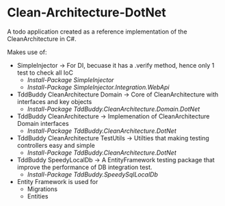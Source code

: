 # Clean-Architecture-DotNet
A todo application created as a reference implementation of the CleanArchitecture in C#.

Makes use of:
 - SimpleInjector -> For DI, becuase it has a .verify method, hence only 1 test to check all IoC
   - *Install-Package SimpleInjector*
   - *Install-Package SimpleInjector.Integration.WebApi*
 - TddBuddy CleanArchitecture Domain -> Core of CleanArchitecture with interfaces and key objects
   - *Install-Package TddBuddy.CleanArchitecture.Domain.DotNet*
 - TddBuddy CleanArchitecture -> Implemenation of CleanArchitecture Domain interfaces
   - *Install-Package TddBuddy.CleanArchitecture.DotNet*
 - TddBuddy CleanArchitecture TestUtils -> Utilties that making testing controllers easy and simple
   - *Install-Package TddBuddy.CleanArchitecture.DotNet*
 - TddBuddy SpeedyLocalDb -> A EntityFramework testing package that improve the performance of DB integration test. 
   - *Install-Package TddBuddy.SpeedySqlLocalDb*
 - Entity Framework is used for
   - Migrations
   - Entities
